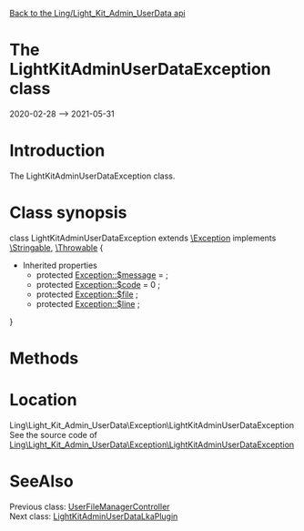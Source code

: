 [Back to the Ling/Light_Kit_Admin_UserData api](https://github.com/lingtalfi/Light_Kit_Admin_UserData/blob/master/doc/api/Ling/Light_Kit_Admin_UserData.md)



The LightKitAdminUserDataException class
================
2020-02-28 --> 2021-05-31






Introduction
============

The LightKitAdminUserDataException class.



Class synopsis
==============


class <span class="pl-k">LightKitAdminUserDataException</span> extends [\Exception](http://php.net/manual/en/class.exception.php) implements [\Stringable](https://wiki.php.net/rfc/stringable), [\Throwable](http://php.net/manual/en/class.throwable.php) {

- Inherited properties
    - protected  [Exception::$message](#property-message) =  ;
    - protected  [Exception::$code](#property-code) = 0 ;
    - protected  [Exception::$file](#property-file) ;
    - protected  [Exception::$line](#property-line) ;

}






Methods
==============






Location
=============
Ling\Light_Kit_Admin_UserData\Exception\LightKitAdminUserDataException<br>
See the source code of [Ling\Light_Kit_Admin_UserData\Exception\LightKitAdminUserDataException](https://github.com/lingtalfi/Light_Kit_Admin_UserData/blob/master/Exception/LightKitAdminUserDataException.php)



SeeAlso
==============
Previous class: [UserFileManagerController](https://github.com/lingtalfi/Light_Kit_Admin_UserData/blob/master/doc/api/Ling/Light_Kit_Admin_UserData/Controller/User/UserFileManagerController.md)<br>Next class: [LightKitAdminUserDataLkaPlugin](https://github.com/lingtalfi/Light_Kit_Admin_UserData/blob/master/doc/api/Ling/Light_Kit_Admin_UserData/LightKitAdminPlugin/Generated/LightKitAdminUserDataLkaPlugin.md)<br>
